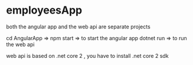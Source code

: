 # employeesApp


both the angular app and the web api are separate projects

cd AngularApp =>  npm start  => to start the angular app
dotnet run => to run the web api 


web api is based on .net core 2 , you have to install .net core 2 sdk 